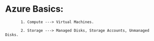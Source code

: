 # Azure Basics:

           1. Compute ---> Virtual Machines.
            
           2. Storage ---> Managed Disks, Storage Accounts, Unmanaged Disks.
           
           
           
            
